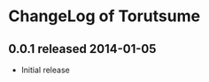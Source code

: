 ChangeLog of Torutsume
======================

0.0.1 released 2014-01-05
-------------------------

- Initial release
